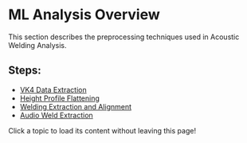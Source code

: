 # ML Analysis Overview

This section describes the preprocessing techniques used in Acoustic Welding Analysis.

## Steps:
- [VK4 Data Extraction](vk4_data_extraction.md)
- [Height Profile Flattening](height_profile_flattening.md)
- [Welding Extraction and Alignment](welding_extraction.md)
- [Audio Weld Extraction](audio_weld_extraction.md)

Click a topic to load its content without leaving this page!
